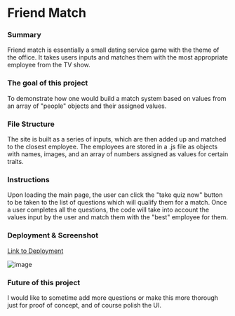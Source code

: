 # Friend Match

### Summary
Friend match is essentially a small dating service game with the theme of the office. It takes users inputs and matches them with the most appropriate employee from the TV show. 

### The goal of this project
To demonstrate how one would build a match system based on values from an array of "people" objects and their assigned values. 

### File Structure
The site is built as a series of inputs, which are then added up and matched to the closest employee. The employees are stored in a .js file as objects with names, images, and an array of numbers assigned as values for certain traits.

### Instructions
Upon loading the main page, the user can click the "take quiz now" button to be taken to the list of questions which will qualify them for a match. Once a user completes all the questions, the code will take into account the values input by the user and match them with the "best" employee for them. 

### Deployment & Screenshot
[Link to Deployment](https://secure-sierra-83679.herokuapp.com/)

![image](https://imgur.com/J7sRGbY.png)

### Future of this project
I would like to sometime add more questions or make this more thorough just for proof of concept, and of course polish the UI. 
